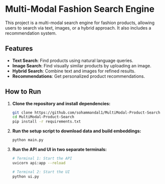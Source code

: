 # Multi-Modal Fashion Search Engine

This project is a multi-modal search engine for fashion products, allowing users to search via text, images, or a hybrid approach. It also includes a recommendation system.

## Features

* **Text Search**: Find products using natural language queries.
* **Image Search**: Find visually similar products by uploading an image.
* **Hybrid Search**: Combine text and images for refined results.
* **Recommendations**: Get personalized product recommendations.

## How to Run

1.  **Clone the repository and install dependencies:**
    ```bash
    git clone https://github.com/sohammandal1/MultiModal-Product-Search.git
    cd MultiModal-Product-Search
    pip install -r requirements.txt
    ```

2.  **Run the setup script to download data and build embeddings:**
    ```bash
    python main.py
    ```

3.  **Run the API and UI in two separate terminals:**
    ```bash
    # Terminal 1: Start the API
    uvicorn api:app --reload

    # Terminal 2: Start the UI
    python ui.py
    ````

